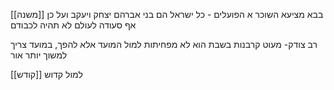 [[משנה]] בבא מציעא השוכר א הפועלים - כל ישראל הם בני אברהם יצחק ויעקב ועל כן אף
סעודה לעולם לא תהיה לכבודם 

רב צודק- מעוט קרבנות בשבת הוא לא מפחיתות למול המועד אלא להפך, במועד צריך למשוך יותר אור

[[קודש]] למול קדוש
